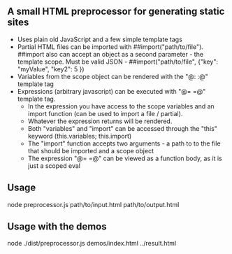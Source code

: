 ## A small HTML preprocessor for generating static sites

- Uses plain old JavaScript and a few simple template tags
- Partial HTML files can be imported with ##import("path/to/file"). ##import also can accept an object as a second parameter - the template scope. Must be valid JSON - ##import("path/to/file", {"key": "myValue", "key2": 5 })
- Variables from the scope object can be rendered with the "@: :@" template tag
- Expressions (arbitrary javascript) can be executed with "@= =@" template tag.
  - In the expression you have access to the scope variables and an import function (can be used to import a file / partial).
  - Whatever the expression returns will be rendered.
  - Both "variables" and "import" can be accessed through the "this" keyword (this.variables; this.import)
  - The "import" function accepts two arguments - a path to to the file that should be imported and a scope object
  - The expression "@= =@" can be viewed as a function body, as it is just a scoped eval

## Usage

node preprocessor.js path/to/input.html path/to/output.html

## Usage with the demos

node ./dist/preprocessor.js demos/index.html ../result.html
